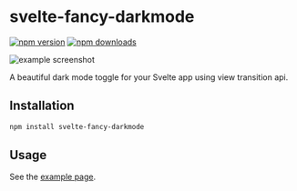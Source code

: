 # svelte-fancy-darkmode

[![npm version](https://img.shields.io/npm/v/svelte-fancy-darkmode?color=yellow)](https://npmjs.com/package/svelte-fancy-darkmode)
[![npm downloads](https://img.shields.io/npm/dm/svelte-fancy-darkmode?color=yellow)](https://npmjs.com/package/svelte-fancy-darkmode)

![example screenshot](https://github.com/user-attachments/assets/2733f4af-cf14-4f29-97f9-3937f6d3ebf6)

A beautiful dark mode toggle for your Svelte app using view transition api.

## Installation

```bash
npm install svelte-fancy-darkmode
```

## Usage

See the [example page](./src/routes/+page.svelte).
